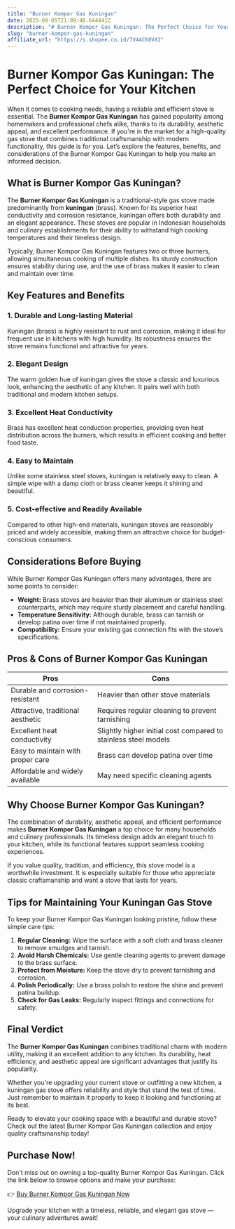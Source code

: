 ```yaml
---
title: "Burner Kompor Gas Kuningan"
date: 2025-09-05T21:09:48.644441Z
description: "# Burner Kompor Gas Kuningan: The Perfect Choice for Your Kitchen..."
slug: "burner-kompor-gas-kuningan"
affiliate_url: "https://s.shopee.co.id/7V44C68VX2"
---
```

# Burner Kompor Gas Kuningan: The Perfect Choice for Your Kitchen

When it comes to cooking needs, having a reliable and efficient stove is essential. The **Burner Kompor Gas Kuningan** has gained popularity among homemakers and professional chefs alike, thanks to its durability, aesthetic appeal, and excellent performance. If you're in the market for a high-quality gas stove that combines traditional craftsmanship with modern functionality, this guide is for you. Let’s explore the features, benefits, and considerations of the Burner Kompor Gas Kuningan to help you make an informed decision.

## What is Burner Kompor Gas Kuningan?

The **Burner Kompor Gas Kuningan** is a traditional-style gas stove made predominantly from **kuningan** (brass). Known for its superior heat conductivity and corrosion resistance, kuningan offers both durability and an elegant appearance. These stoves are popular in Indonesian households and culinary establishments for their ability to withstand high cooking temperatures and their timeless design.

Typically, Burner Kompor Gas Kuningan features two or three burners, allowing simultaneous cooking of multiple dishes. Its sturdy construction ensures stability during use, and the use of brass makes it easier to clean and maintain over time.

## Key Features and Benefits

### 1. Durable and Long-lasting Material

Kuningan (brass) is highly resistant to rust and corrosion, making it ideal for frequent use in kitchens with high humidity. Its robustness ensures the stove remains functional and attractive for years.

### 2. Elegant Design

The warm golden hue of kuningan gives the stove a classic and luxurious look, enhancing the aesthetic of any kitchen. It pairs well with both traditional and modern kitchen setups.

### 3. Excellent Heat Conductivity

Brass has excellent heat conduction properties, providing even heat distribution across the burners, which results in efficient cooking and better food taste.

### 4. Easy to Maintain

Unlike some stainless steel stoves, kuningan is relatively easy to clean. A simple wipe with a damp cloth or brass cleaner keeps it shining and beautiful.

### 5. Cost-effective and Readily Available

Compared to other high-end materials, kuningan stoves are reasonably priced and widely accessible, making them an attractive choice for budget-conscious consumers.

## Considerations Before Buying

While Burner Kompor Gas Kuningan offers many advantages, there are some points to consider:

- **Weight:** Brass stoves are heavier than their aluminum or stainless steel counterparts, which may require sturdy placement and careful handling.
- **Temperature Sensitivity:** Although durable, brass can tarnish or develop patina over time if not maintained properly.
- **Compatibility:** Ensure your existing gas connection fits with the stove’s specifications.

## Pros & Cons of Burner Kompor Gas Kuningan

| Pros                                   | Cons                                            |
|----------------------------------------|-------------------------------------------------|
| Durable and corrosion-resistant      | Heavier than other stove materials             |
| Attractive, traditional aesthetic    | Requires regular cleaning to prevent tarnishing |
| Excellent heat conductivity          | Slightly higher initial cost compared to stainless steel models |
| Easy to maintain with proper care     | Brass can develop patina over time           |
| Affordable and widely available      | May need specific cleaning agents             |

## Why Choose Burner Kompor Gas Kuningan?

The combination of durability, aesthetic appeal, and efficient performance makes **Burner Kompor Gas Kuningan** a top choice for many households and culinary professionals. Its timeless design adds an elegant touch to your kitchen, while its functional features support seamless cooking experiences.

If you value quality, tradition, and efficiency, this stove model is a worthwhile investment. It is especially suitable for those who appreciate classic craftsmanship and want a stove that lasts for years.

## Tips for Maintaining Your Kuningan Gas Stove

To keep your Burner Kompor Gas Kuningan looking pristine, follow these simple care tips:

1. **Regular Cleaning:** Wipe the surface with a soft cloth and brass cleaner to remove smudges and tarnish.
2. **Avoid Harsh Chemicals:** Use gentle cleaning agents to prevent damage to the brass surface.
3. **Protect from Moisture:** Keep the stove dry to prevent tarnishing and corrosion.
4. **Polish Periodically:** Use a brass polish to restore the shine and prevent patina buildup.
5. **Check for Gas Leaks:** Regularly inspect fittings and connections for safety.

## Final Verdict

The **Burner Kompor Gas Kuningan** combines traditional charm with modern utility, making it an excellent addition to any kitchen. Its durability, heat efficiency, and aesthetic appeal are significant advantages that justify its popularity.

Whether you're upgrading your current stove or outfitting a new kitchen, a kuningan gas stove offers reliability and style that stand the test of time. Just remember to maintain it properly to keep it looking and functioning at its best.

Ready to elevate your cooking space with a beautiful and durable stove? Check out the latest Burner Kompor Gas Kuningan collection and enjoy quality craftsmanship today!

## Purchase Now!

Don't miss out on owning a top-quality Burner Kompor Gas Kuningan. Click the link below to browse options and make your purchase:

👉 [Buy Burner Kompor Gas Kuningan Now](https://s.shopee.co.id/7V44C68VX2)

Upgrade your kitchen with a timeless, reliable, and elegant gas stove — your culinary adventures await!